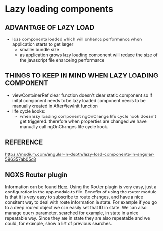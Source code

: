 # Lazy loading components

## ADVANTAGE OF LAZY LOAD

- less components loaded which will enhance performance when application starts to get larger
  - smaller bundle size
  - as application grows lazy loading component will reduce the size of the javascript file ehanceing performance

## THINGS TO KEEP IN MIND WHEN LAZY LOADING COMPONENT

- viewContainerRef clear function doesn't clear static component so if inital component needs to be lazy loaded component needs to be manually created in AfterViewInit function.
- life cycle hooks:
  - when lazy loading component ngOnChange life cycle hook doesn't get triggered. therefore when properties are changed we have manually call ngOnChanges life cycle hook.

## REFERENCE

https://medium.com/angular-in-depth/lazy-load-components-in-angular-596357ab05d8

## NGXS Router plugin

Information can be found [Here](https://www.ngxs.io/plugins/router). Using the Router plugin is very easy, just a configuration in the app.module.ts file. Benefits of using the router module is that it is very easy to subscribe to route changes, and have a nice consitent way to deal with route information in state. For example if you go to a deep routed object we can easily set that ID in state. We can also manage query parameter, searched for example, in state in a nice repeatable way. Since they are in state they are also repeatable and we could, for example, show a list of previous searches.
